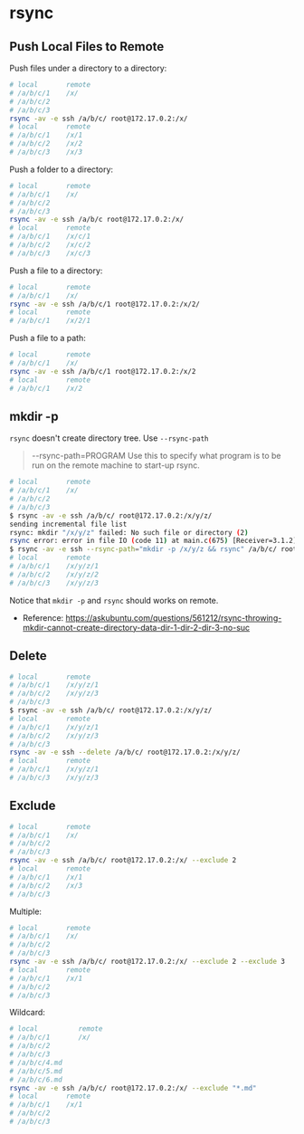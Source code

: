 # rsync

## Push Local Files to Remote

Push files under a directory to a directory:

```sh
# local       remote
# /a/b/c/1    /x/
# /a/b/c/2
# /a/b/c/3
rsync -av -e ssh /a/b/c/ root@172.17.0.2:/x/
# local       remote
# /a/b/c/1    /x/1
# /a/b/c/2    /x/2
# /a/b/c/3    /x/3
```

Push a folder to a directory:

```sh
# local       remote
# /a/b/c/1    /x/
# /a/b/c/2
# /a/b/c/3
rsync -av -e ssh /a/b/c root@172.17.0.2:/x/
# local       remote
# /a/b/c/1    /x/c/1
# /a/b/c/2    /x/c/2
# /a/b/c/3    /x/c/3
```

Push a file to a directory:

```sh
# local       remote
# /a/b/c/1    /x/
rsync -av -e ssh /a/b/c/1 root@172.17.0.2:/x/2/
# local       remote
# /a/b/c/1    /x/2/1
```

Push a file to a path:

```sh
# local       remote
# /a/b/c/1    /x/
rsync -av -e ssh /a/b/c/1 root@172.17.0.2:/x/2
# local       remote
# /a/b/c/1    /x/2
```

## mkdir -p

`rsync` doesn't create directory tree. Use `--rsync-path`

> --rsync-path=PROGRAM Use this to specify what program is to be run on the remote machine to start-up rsync.

```sh
# local       remote
# /a/b/c/1    /x/
# /a/b/c/2
# /a/b/c/3
$ rsync -av -e ssh /a/b/c/ root@172.17.0.2:/x/y/z/
sending incremental file list
rsync: mkdir "/x/y/z" failed: No such file or directory (2)
rsync error: error in file IO (code 11) at main.c(675) [Receiver=3.1.2]
$ rsync -av -e ssh --rsync-path="mkdir -p /x/y/z && rsync" /a/b/c/ root@172.17.0.2:/x/y/z/
# local       remote
# /a/b/c/1    /x/y/z/1
# /a/b/c/2    /x/y/z/2
# /a/b/c/3    /x/y/z/3
```

Notice that `mkdir -p` and `rsync` should works on remote.

- Reference: <https://askubuntu.com/questions/561212/rsync-throwing-mkdir-cannot-create-directory-data-dir-1-dir-2-dir-3-no-suc>

## Delete

```sh
# local       remote
# /a/b/c/1    /x/y/z/1
# /a/b/c/2    /x/y/z/3
# /a/b/c/3
$ rsync -av -e ssh /a/b/c/ root@172.17.0.2:/x/y/z/
# local       remote
# /a/b/c/1    /x/y/z/1
# /a/b/c/2    /x/y/z/3
# /a/b/c/3
rsync -av -e ssh --delete /a/b/c/ root@172.17.0.2:/x/y/z/
# local       remote
# /a/b/c/1    /x/y/z/1
# /a/b/c/3    /x/y/z/3
```

## Exclude

```sh
# local       remote
# /a/b/c/1    /x/
# /a/b/c/2
# /a/b/c/3
rsync -av -e ssh /a/b/c/ root@172.17.0.2:/x/ --exclude 2
# local       remote
# /a/b/c/1    /x/1
# /a/b/c/2    /x/3
# /a/b/c/3
```

Multiple:

```sh
# local       remote
# /a/b/c/1    /x/
# /a/b/c/2
# /a/b/c/3
rsync -av -e ssh /a/b/c/ root@172.17.0.2:/x/ --exclude 2 --exclude 3
# local       remote
# /a/b/c/1    /x/1
# /a/b/c/2
# /a/b/c/3
```

Wildcard:

```sh
# local          remote
# /a/b/c/1       /x/
# /a/b/c/2
# /a/b/c/3
# /a/b/c/4.md
# /a/b/c/5.md
# /a/b/c/6.md
rsync -av -e ssh /a/b/c/ root@172.17.0.2:/x/ --exclude "*.md"
# local       remote
# /a/b/c/1    /x/1
# /a/b/c/2
# /a/b/c/3
```
